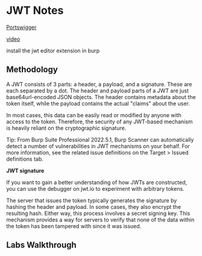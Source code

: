 # JWT Notes

[Portswigger](https://portswigger.net/web-security/jwt)

[video](https://portswigger.net/burp/documentation/desktop/testing-workflow/session-management/jwts)

install the jwt editor extension in burp

## Methodology

A JWT consists of 3 parts: a header, a payload, and a signature. These are each separated by a dot. The header and payload parts of a JWT are just base64url-encoded JSON objects. The header contains metadata about the token itself, while the payload contains the actual "claims" about the user.

In most cases, this data can be easily read or modified by anyone with access to the token. Therefore, the security of any JWT-based mechanism is heavily reliant on the cryptographic signature.

Tip: From Burp Suite Professional 2022.5.1, Burp Scanner can automatically detect a number of vulnerabilities in JWT mechanisms on your behalf. For more information, see the related issue definitions on the Target > Issued definitions tab. 

**JWT signature**

If you want to gain a better understanding of how JWTs are constructed, you can use the debugger on jwt.io to experiment with arbitrary tokens.

The server that issues the token typically generates the signature by hashing the header and payload. In some cases, they also encrypt the resulting hash. Either way, this process involves a secret signing key. This mechanism provides a way for servers to verify that none of the data within the token has been tampered with since it was issued.

## Labs Walkthrough
